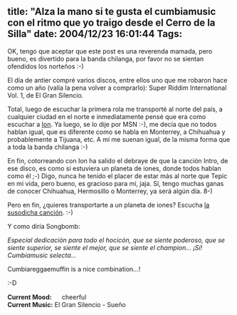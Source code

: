 title: "Alza la mano si te gusta el cumbiamusic con el ritmo que yo traigo desde el Cerro de la Silla"
date: 2004/12/23 16:01:44
Tags: 
---
<p>OK, tengo que aceptar que este post es una reverenda mamada, pero bueno, es divertido para la banda chilanga, por favor no se sientan ofendidos los norteños :-)</p>

<p>El día de antier compré varios discos, entre ellos uno que me robaron hace como un año (valía la pena volver a comprarlo): Super Riddim International Vol. 1, de El Gran Silencio.</p>

<p>Total, luego de escuchar la primera rola me transporté al norte del país, a cualquier ciudad en el norte e inmediatamente pensé que era como escuchar a <a href="http://ion.gluch.org.mx/">Ion</a>. Ya luego, se lo dije por MSN :-), me decía que no todos hablan igual, que es diferente como se habla en Monterrey, a Chihuahua y probablemente a Tijuana, etc. A mí me suenan igual, de la misma forma que a toda la banda chilanga :-)</p>

<p>En fin, cotorreando con Ion ha salido el debraye de que la canción Intro, de ese disco, es como si estuviera un planeta de iones, donde todos hablan como él ;-) Digo, nunca he tenido el placer de estar más al norte que Tepic en mi vida, pero bueno, es gracioso para mí, jaja. Sí, tengo muchas ganas de conocer Chihuahua, Hermosillo o Monterrey, ya será algún día. 8-)</p>

<p>Pero en fin, ¿quieres transportarte a un planeta de iones? Escucha <a href="http://castor.dhcp.uia.mx/%7Edamogar/misc/intro.ogg">la susodicha canción</a>. :-)</p>

<p>Y como diría Songbomb:</p>

<p><em>Especial dedicación para todo el hocicón, que se siente poderoso, que se siente superior, se siente el mejor, que se siente el champion&#8230; ¡Sí! Cumbiamusic selecta&#8230;</em></p>

<p>Cumbiareggaemuffin is a nice combination&#8230;!</p>

<p>:-D</p>

<p><strong>Current Mood:</strong> <img width="15" height="15" src="http://stat.livejournal.com/img/mood/growf/smileys/smile.gif"/> cheerful<br/><strong>Current Music:</strong> El Gran Silencio - Sueño</p>
